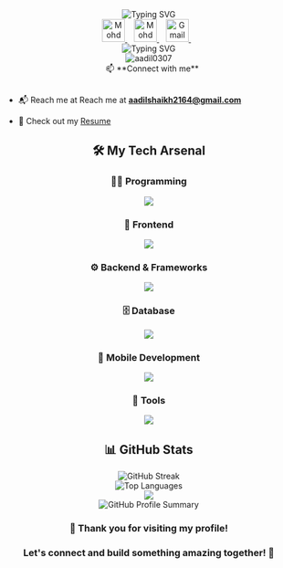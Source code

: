 <div align="center">
  <img src="https://readme-typing-svg.herokuapp.com?font=Poppins&weight=700&size=28&duration=4500&pause=1000&color=0E75B6&width=435&lines=%22+Hello+World%2C+Aadil+here+%22;%22+Full+Stack+Developer%22" alt="Typing SVG">
</div>

<div align="center">
  <a href="https://discord.com/users/1015294609041141830" target="_blank">
    <img alt="Mohd Aadil | Discord" width="40" height="40" src="https://skillicons.dev/icons?i=discord" />
  </a>&nbsp;&nbsp; 
  <a href="https://www.linkedin.com/in/aadil0307" target="_blank">
    <img alt="Mohd Aadil | LinkedIn" width="40" height="40" src="https://skillicons.dev/icons?i=linkedin" />
  </a>&nbsp;&nbsp; 
   <a href="mailto:aadilshaikh2164@gmail.com?subject='Hey there, nice connecting with you'" target="_blank">
        <img alt="Gmail" src="https://skillicons.dev/icons?i=gmail" width="40" height="40"/>
    </a>&nbsp;&nbsp;
</div>

<div align="center">
  <img src="https://readme-typing-svg.herokuapp.com?font=Fira+Code&weight=600&size=24&duration=3000&pause=1000&color=FF69B4&center=true&vCenter=true&width=435&lines=Let's+Transform+Ideas;Into+Reality!+✨" alt="Typing SVG" />
</div>

<div align="center">
  <img src="https://komarev.com/ghpvc/?username=aadil0307&label=Profile%20views&color=0e75b6&style=flat" alt="aadil0307" />
</div>
<div>
  <div align="center">
    &nbsp;&nbsp;
  📫 **Connect with me**  
  </div>
&nbsp;&nbsp; 
  
- 📬 Reach me at Reach me at **aadilshaikh2164@gmail.com** &nbsp;&nbsp;
    
- 📄 Check out my [Resume](your-resume-link-here)&nbsp;&nbsp; 
</div>
<h2 align="center">🛠️ My Tech Arsenal</h2>
<div align="center">
  <h3>👨‍💻 Programming</h3>
  <img src="https://skillicons.dev/icons?i=c,cpp,python,java" />
  
  <h3>🎨 Frontend</h3>
  <img src="https://skillicons.dev/icons?i=html,css,js,ts,react,bootstrap" />
  
  <h3>⚙️ Backend & Frameworks</h3>
  <img src="https://skillicons.dev/icons?i=php,nodejs,express,django" />
  
  <h3>🗄️ Database</h3>
  <img src="https://skillicons.dev/icons?i=mongodb,mysql,firebase" />
  
  <h3>📱 Mobile Development</h3>
  <img src="https://skillicons.dev/icons?i=flutter,react,java" />
  
  <h3>🔧 Tools</h3>
  <img src="https://skillicons.dev/icons?i=vscode,figma" />
</div>


<h2 align="center">📊 GitHub Stats</h2>
<div align="center">
<img src="https://streak-stats.demolab.com?user=aadil0307&theme=dark&hide_border=true" alt="GitHub Streak" />
  <br/>
  <img src="https://github-readme-stats.vercel.app/api/top-langs/?username=aadil0307&layout=compact&theme=radical" alt="Top Languages" />
</div>

<div align="center">
  <img src="https://capsule-render.vercel.app/api?type=waving&color=gradient&height=100&section=footer" />
</div>

<div align="center">
  <img src="https://github-profile-summary-cards.vercel.app/api/cards/profile-details?username=aadil0307&theme=radical" alt="GitHub Profile Summary" />
</div>

<h3 align="center">🙏 Thank you for visiting my profile!</h3>
<h3 align="center">Let's connect and build something amazing together! 🚀</h3>
